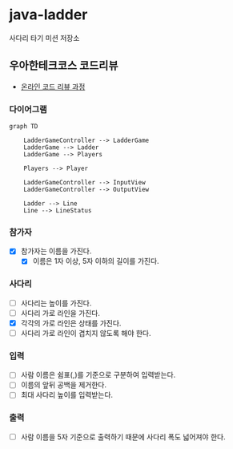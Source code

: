 # java-ladder

사다리 타기 미션 저장소

## 우아한테크코스 코드리뷰

- [온라인 코드 리뷰 과정](https://github.com/woowacourse/woowacourse-docs/blob/master/maincourse/README.md)

### 다이어그램

```mermaid
graph TD

    LadderGameController --> LadderGame
    LadderGame --> Ladder
    LadderGame --> Players

    Players --> Player

    LadderGameController --> InputView
    LadderGameController --> OutputView

    Ladder --> Line
    Line --> LineStatus
```

### 참가자

- [x] 참가자는 이름을 가진다.
    - [x] 이름은 1자 이상, 5자 이하의 길이를 가진다.

### 사다리

- [ ] 사다리는 높이를 가진다.
- [ ] 사다리 가로 라인을 가진다.
- [x] 각각의 가로 라인은 상태를 가진다.
- [ ] 사다리 가로 라인이 겹치지 않도록 해야 한다.

### 입력

- [ ] 사람 이름은 쉼표(,)를 기준으로 구분하여 입력받는다.
- [ ] 이름의 앞뒤 공백을 제거한다.
- [ ] 최대 사다리 높이를 입력받는다.

### 출력

- [ ] 사람 이름을 5자 기준으로 출력하기 때문에 사다리 폭도 넓어져야 한다.


